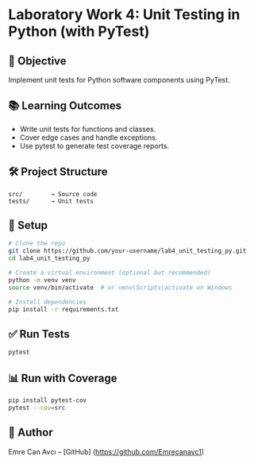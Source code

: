# Laboratory Work 4: Unit Testing in Python (with PyTest)

## 🎯 Objective

Implement unit tests for Python software components using PyTest.

## 📚 Learning Outcomes

- Write unit tests for functions and classes.
- Cover edge cases and handle exceptions.
- Use pytest to generate test coverage reports.

## 🛠️ Project Structure

```
src/        → Source code
tests/      → Unit tests
```

## 🚀 Setup

```bash
# Clone the repo
git clone https://github.com/your-username/lab4_unit_testing_py.git
cd lab4_unit_testing_py

# Create a virtual environment (optional but recommended)
python -m venv venv
source venv/bin/activate  # or venv\Scripts\activate on Windows

# Install dependencies
pip install -r requirements.txt
```

## ✅ Run Tests

```bash
pytest
```

## 📊 Run with Coverage

```bash
pip install pytest-cov
pytest --cov=src
```

## 👤 Author

Emre Can Avcı – [GitHub] (https://github.com/Emrecanavc1)
